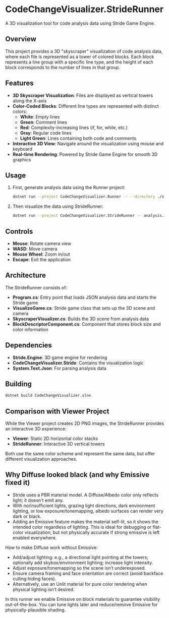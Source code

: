 # CodeChangeVisualizer.StrideRunner

A 3D visualization tool for code analysis data using Stride Game Engine.

## Overview

This project provides a 3D "skyscraper" visualization of code analysis data, where each file is represented as a tower
of colored blocks. Each block represents a line group with a specific line type, and the height of each block
corresponds to the number of lines in that group.

## Features

- **3D Skyscraper Visualization**: Files are displayed as vertical towers along the X-axis
- **Color-Coded Blocks**: Different line types are represented with distinct colors:
    - **White**: Empty lines
    - **Green**: Comment lines
    - **Red**: Complexity-increasing lines (if, for, while, etc.)
    - **Gray**: Regular code lines
    - **Light Green**: Lines containing both code and comments
- **Interactive 3D View**: Navigate around the visualization using mouse and keyboard
- **Real-time Rendering**: Powered by Stride Game Engine for smooth 3D graphics

## Usage

1. First, generate analysis data using the Runner project:
   ```bash
   dotnet run --project CodeChangeVisualizer.Runner -- --directory ./src --output analysis.json
   ```

2. Then visualize the data using StrideRunner:
   ```bash
   dotnet run --project CodeChangeVisualizer.StrideRunner -- analysis.json
   ```

## Controls

- **Mouse**: Rotate camera view
- **WASD**: Move camera
- **Mouse Wheel**: Zoom in/out
- **Escape**: Exit the application

## Architecture

The StrideRunner consists of:

- **Program.cs**: Entry point that loads JSON analysis data and starts the Stride game
- **VisualizeGame.cs**: Stride game class that sets up the 3D scene and camera
- **SkyscraperVisualizer.cs**: Builds the 3D scene from analysis data
- **BlockDescriptorComponent.cs**: Component that stores block size and color information

## Dependencies

- **Stride.Engine**: 3D game engine for rendering
- **CodeChangeVisualizer.Stride**: Contains the visualization logic
- **System.Text.Json**: For parsing analysis data

## Building

```bash
dotnet build CodeChangeVisualizer.slnx
```

## Comparison with Viewer Project

While the Viewer project creates 2D PNG images, the StrideRunner provides an interactive 3D experience:

- **Viewer**: Static 2D horizontal color stacks
- **StrideRunner**: Interactive 3D vertical towers

Both use the same color scheme and represent the same data, but offer different visualization approaches. 

## Why Diffuse looked black (and why Emissive fixed it)

- Stride uses a PBR material model. A Diffuse/Albedo color only reflects light; it doesn't emit any.
- With no/insufficient lights, grazing light directions, dark environment lighting, or low exposure/tonemapping, albedo surfaces can render very dark or black.
- Adding an Emissive feature makes the material self-lit, so it shows the intended color regardless of lighting. This is ideal for debugging or flat-color visualization, but not physically accurate if strong emissive is left enabled everywhere.

How to make Diffuse work without Emissive:
- Add/adjust lighting: e.g., a directional light pointing at the towers; optionally add skybox/environment lighting; increase light intensity.
- Adjust exposure/tonemapping so the scene isn’t underexposed.
- Ensure camera framing and face orientation are correct (avoid backface culling hiding faces).
- Alternatively, use an Unlit material for pure color rendering when physical lighting isn’t desired.

In this runner we enable Emissive on block materials to guarantee visibility out-of-the-box. You can tune lights later and reduce/remove Emissive for physically-plausible shading.

